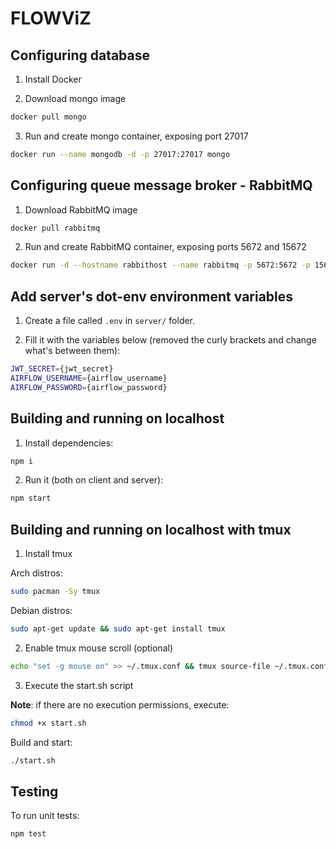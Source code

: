 # FLOWViZ

## Configuring database

1. Install Docker

2. Download mongo image

```sh
docker pull mongo
```

3. Run and create mongo container, exposing port 27017

```sh
docker run --name mongodb -d -p 27017:27017 mongo
```

## Configuring queue message broker - RabbitMQ

1. Download RabbitMQ image

```sh
docker pull rabbitmq
```

2. Run and create RabbitMQ container, exposing ports 5672 and 15672

```sh
docker run -d --hostname rabbithost --name rabbitmq -p 5672:5672 -p 15672:15672 rabbitmq:management
```

## Add server's dot-env environment variables

1. Create a file called `.env` in `server/` folder.

2. Fill it with the variables below (removed the curly brackets and change what's between them):

```sh
JWT_SECRET={jwt_secret}
AIRFLOW_USERNAME={airflow_username}
AIRFLOW_PASSWORD={airflow_password}
```

## Building and running on localhost

1. Install dependencies:

```sh
npm i
```

2. Run it (both on client and server):

```sh
npm start
```

## Building and running on localhost **with tmux**

1. Install tmux

Arch distros:
```sh
sudo pacman -Sy tmux
```

Debian distros:
```sh
sudo apt-get update && sudo apt-get install tmux
```

2. Enable tmux mouse scroll (optional)

```sh
echo "set -g mouse on" >> ~/.tmux.conf && tmux source-file ~/.tmux.conf
```

3. Execute the start.sh script

**Note**: if there are no execution permissions, execute:
```sh
chmod +x start.sh
```

Build and start:
```sh
./start.sh
```

## Testing

To run unit tests:

```sh
npm test
```
